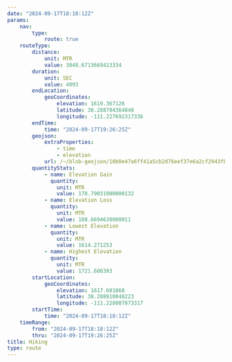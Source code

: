 ```yaml
---
date: "2024-09-17T18:18:12Z"
params:
    nav:
        type:
            route: true
    routeType:
        distance:
            unit: MTR
            value: 3048.6713669413334
        duration:
            unit: SEC
            value: 4093
        endLocation:
            geoCoordinates:
                elevation: 1619.367126
                latitude: 38.288784364848
                longitude: -111.227692317336
        endTime:
            time: "2024-09-17T19:26:25Z"
        geojson:
            extraProperties:
                - time
                - elevation
            url: /~/blob-geojson/10b0e47a6ff41a5cb2d76eef37e6a2cf2943fbe32ed1fd3b144d62789d5811c0/geojson.json
        quantityStats:
            - name: Elevation Gain
              quantity:
                unit: MTR
                value: 178.79031900000132
            - name: Elevation Loss
              quantity:
                unit: MTR
                value: 188.6694630000011
            - name: Lowest Elevation
              quantity:
                unit: MTR
                value: 1614.271253
            - name: Highest Elevation
              quantity:
                unit: MTR
                value: 1721.600393
        startLocation:
            geoCoordinates:
                elevation: 1617.601868
                latitude: 38.288910048223
                longitude: -111.228007873317
        startTime:
            time: "2024-09-17T18:18:12Z"
    timeRange:
        from: "2024-09-17T18:18:12Z"
        thru: "2024-09-17T19:26:25Z"
title: Hiking
type: route
---
```

